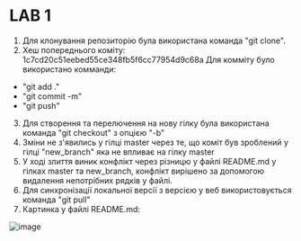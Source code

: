 # LAB 1
1. Для клонування репозиторію була використана команда "git clone".
2. Хеш попереднього коміту: 1c7cd20c51eebed55ce348fb5f6cc77954d9c68a
Для комміту було використано комманди: 
* "git add ."
* "git commit -m"
* "git push"
3. Для створення та перелючення на нову гілку була використана команда "git checkout" з опцією "-b"
4. Зміни не з'явились у гілці master через те, що коміт був зроблений у гілці "new_branch" яка не впливає на гілку  master
5. У ході злиття виник конфлікт через різницю у файлі README.md у гілках master та new_branch, конфлікт вирішено за допомогою видалення непотрібних рядків у файлі.
6. Для синхронізації локальної версії з версією у веб використовується команда "git pull"
7. Картинка у файлі README.md: 

![image](image.png)